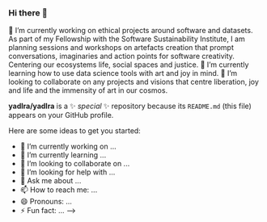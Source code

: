 ### Hi there 👋

🔭 I’m currently working on ethical projects around software and datasets. As part of my Fellowship with the Software Sustainability Institute, I am planning sessions and workshops on artefacts creation that prompt conversations, imaginaries and action points for software creativity. Centering our ecosystems life, social spaces and justice.
🌱 I’m currently learning how to use data science tools with art and joy in mind.
👯 I’m looking to collaborate on any projects and visions that centre liberation, joy and life and the immensity of art in our cosmos.



**yadlra/yadlra** is a ✨ _special_ ✨ repository because its `README.md` (this file) appears on your GitHub profile.

Here are some ideas to get you started:

- 🔭 I’m currently working on ...
- 🌱 I’m currently learning ...
- 👯 I’m looking to collaborate on ...
- 🤔 I’m looking for help with ...
- 💬 Ask me about ...
- 📫 How to reach me: ...
- 😄 Pronouns: ...
- ⚡ Fun fact: ...
-->
